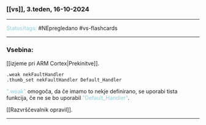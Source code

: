### [[vs]], 3.teden, 16-10-2024
---

<font color="#92cddc">Status/tags:</font> #NEpregledano #vs-flashcards 

---

### Vsebina:

[[izjeme pri ARM Cortex|Prekinitve]].


```
.weak nekFaultHandler
.thumb_set nekFaultHandler Default_Handler
```
<font color="#92cddc">".weak"</font> omogoča, da če imamo to nekje definirano, se uporabi tista funkcija, če ne se bo uporabil <font color="#92cddc">"Default_Handler"</font>.

[[Razvrščevalnik opravil]].

---
